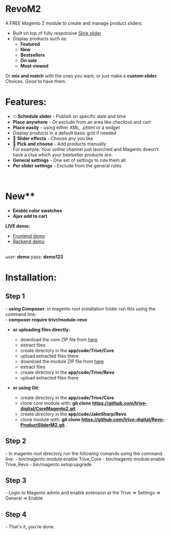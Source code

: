 # RevoM2
A FREE Magento 2 module to create and manage product sliders.

- Built on top of fully responsive <a href="http://kenwheeler.github.io/slick/" target="_blank">Slick slider</a>
- Display products such as:
	-	**Featured**
	-	**New**
	-	**Bestsellers**
	-	**On sale**
	-	**Most viewed**

Or **mix and match** with the ones you want, or just make a **custom slider**. Choices. Good to have them.

# Features:
- ⏱ **Schedule slider** - Publish on specific date and time
- **Place anywhere** - Or exclude from an area like checkout and cart
- **Place easily** - using either XML, .phtml or a *widget*
- Display products in a default basic grid if needed
- 🎉 **Slider effects** - Choose any you like
- 🖖 **Pick and choose** - Add products manually <br/>
  For example: Your online channel just launched and Magento doesn't have a clue which your bestseller products are.
- **General settings** - One set of settings to rule them all
- **Per slider settings** - Exclude from the general rules

<br/>

# New**
- **Enable color swatches**
- **Ajax add to cart**

**LIVE demo:**
- <a href="http://revo.trivedev.com/" target="_blank">Frontend demo</a>
- <a href="http://revo.trivedev.com/admin/" target="_blank">Backend demo</a>
<br/>
user: <strong>demo</strong>
pass: <strong>demo123</strong>

# Installation:
<h2>Step 1</h2>
- <strong>using Composer</strong>: in magento root installation folder run this using the command line:<br/>
  - <strong>composer require trivr/module-revo</strong>
 
- <strong>or uploading files directly:</strong> 
	- download the core ZIP file from <a href="https://github.com/JakeSharp/CoreM2/archive/master.zip">here</a> 
	- extract files
	- create directory in the <strong>app/code/Trive/Core</strong>
	- upload extracted files there
	- download the module ZIP file from <a href="https://github.com/JakeSharp/ProductsliderM2/archive/master.zip">here</a> 
	- extract files
	- create directory in the <strong>app/code/Trive/Revo</strong>
	- upload extracted files there

- <strong>or using Git</strong>:
	- create directory in the <strong>app/code/Trive/Core</strong>
	- clone core module with: <strong>git clone https://github.com/trive-digital/CoreMagento2.git .</strong>
	- create directory in the <strong>app/code/JakeSharp/Revo</strong>
	- clone module with: <strong>git clone https://github.com/trive-digital/Revo-ProductSliderM2.git .</strong>

<h2>Step 2</h2>
- In magento root directory run the following comands using the command line:
	- bin/magento module:enable Trive_Core
	- bin/magento module:enable Trive_Revo
  	- bin/magento setup:upgrade

<h2>Step 3</h2>
- Login to Magento admin and enable extension at the Trive => Settings => General => Enable

<h2>Step 4 </h2>
- That's it, you're done.

